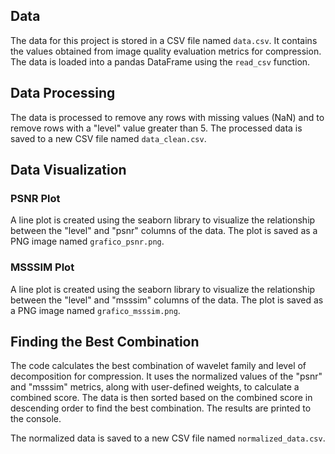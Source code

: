 ## Data

The data for this project is stored in a CSV file named `data.csv`. It contains the values obtained from image quality evaluation metrics for compression. The data is loaded into a pandas DataFrame using the `read_csv` function.

## Data Processing

The data is processed to remove any rows with missing values (NaN) and to remove rows with a "level" value greater than 5. The processed data is saved to a new CSV file named `data_clean.csv`.

## Data Visualization

### PSNR Plot

A line plot is created using the seaborn library to visualize the relationship between the "level" and "psnr" columns of the data. The plot is saved as a PNG image named `grafico_psnr.png`.

### MSSSIM Plot

A line plot is created using the seaborn library to visualize the relationship between the "level" and "msssim" columns of the data. The plot is saved as a PNG image named `grafico_msssim.png`.

## Finding the Best Combination

The code calculates the best combination of wavelet family and level of decomposition for compression. It uses the normalized values of the "psnr" and "msssim" metrics, along with user-defined weights, to calculate a combined score. The data is then sorted based on the combined score in descending order to find the best combination. The results are printed to the console.

The normalized data is saved to a new CSV file named `normalized_data.csv`.

